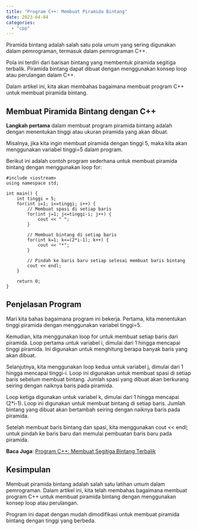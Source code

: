 ```yaml
---
title: "Program C++: Membuat Piramida Bintang"
date: 2023-04-04
categories: 
  - "cpp"
---
```


Piramida bintang adalah salah satu pola umum yang sering digunakan dalam pemrograman, termasuk dalam pemrograman C++.

Pola ini terdiri dari barisan bintang yang membentuk piramida segitiga terbalik. Piramida bintang dapat dibuat dengan menggunakan konsep loop atau perulangan dalam C++.

Dalam artikel ini, kita akan membahas bagaimana membuat program C++ untuk membuat piramida bintang.

## Membuat Piramida Bintang dengan C++

**Langkah pertama** dalam membuat program piramida bintang adalah dengan menentukan tinggi atau ukuran piramida yang akan dibuat.

Misalnya, jika kita ingin membuat piramida dengan tinggi 5, maka kita akan menggunakan variabel tinggi=5 dalam program.

Berikut ini adalah contoh program sederhana untuk membuat piramida bintang dengan menggunakan loop for:

```
#include <iostream>
using namespace std;

int main() {
    int tinggi = 5;
    for(int i=1; i<=tinggi; i++) {
        // Membuat spasi di setiap baris
        for(int j=1; j<=tinggi-i; j++) {
            cout << " ";
        }

        // Membuat bintang di setiap baris
        for(int k=1; k<=(2*i-1); k++) {
            cout << "*";
        }

        // Pindah ke baris baru setiap selesai membuat baris bintang
        cout << endl;
    }

    return 0;
}

```

## Penjelasan Program

Mari kita bahas bagaimana program ini bekerja. Pertama, kita menentukan tinggi piramida dengan menggunakan variabel tinggi=5.

Kemudian, kita menggunakan loop for untuk membuat setiap baris dari piramida. Loop pertama untuk variabel i, dimulai dari 1 hingga mencapai tinggi piramida. Ini digunakan untuk menghitung berapa banyak baris yang akan dibuat.

Selanjutnya, kita menggunakan loop kedua untuk variabel j, dimulai dari 1 hingga mencapai tinggi-i. Loop ini digunakan untuk membuat spasi di setiap baris sebelum membuat bintang. Jumlah spasi yang dibuat akan berkurang seiring dengan naiknya baris pada piramida.

Loop ketiga digunakan untuk variabel k, dimulai dari 1 hingga mencapai (2\*i-1). Loop ini digunakan untuk membuat bintang di setiap baris. Jumlah bintang yang dibuat akan bertambah seiring dengan naiknya baris pada piramida.

Setelah membuat baris bintang dan spasi, kita menggunakan cout << endl; untuk pindah ke baris baru dan memulai pembuatan baris baru pada piramida.

**Baca Juga**: [Program C++: Membuat Segitiga Bintang Terbalik](https://ajiekusumadhany.com/cpp-membuat-segitiga-bintang-terbalik/)

## Kesimpulan

Membuat piramida bintang adalah salah satu latihan umum dalam pemrograman. Dalam artikel ini, kita telah membahas bagaimana membuat program C++ untuk membuat piramida bintang dengan menggunakan konsep loop atau perulangan.

Program ini dapat dengan mudah dimodifikasi untuk membuat piramida bintang dengan tinggi yang berbeda.
